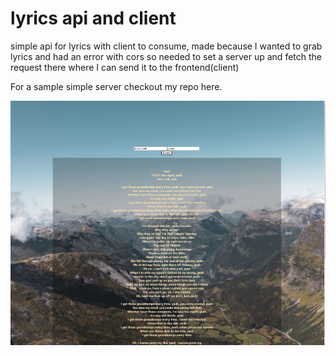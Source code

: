 # lyrics api and client

simple api for lyrics with client to consume, made because I wanted to
grab lyrics and had an error with cors so needed to set a server up and fetch the request there
where I can send it to the frontend(client)

For a sample simple server checkout my repo here.


![client img](./repoAssets/travis_mi_amigo.png)
